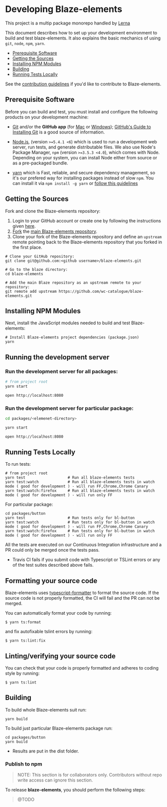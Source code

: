 # Developing Blaze-elements

This project is a multip package monorepo handled by [Lerna](https://lernajs.io/)

This document describes how to set up your development environment to build and test blaze-elements.
It also explains the basic mechanics of using `git`, `node`, `npm`, `yarn`.

* [Prerequisite Software](#prerequisite-software)
* [Getting the Sources](#getting-the-sources)
* [Installing NPM Modules](#installing-npm-modules)
* [Building](#building)
* [Running Tests Locally](#running-tests-locally)

See the [contribution guidelines](https://github.com/wc-catalogue/blaze-elements/blob/master/docs/CONTRIBUTING.md)
if you'd like to contribute to Blaze-elements.

## Prerequisite Software

Before you can build and test, you must install and configure the following products on your development machine:

* [Git](http://git-scm.com) and/or the **GitHub app** (for [Mac](http://mac.github.com) or
  [Windows](http://windows.github.com)); [GitHub's Guide to Installing
  Git](https://help.github.com/articles/set-up-git) is a good source of information.

* [Node.js](http://nodejs.org), (version `>=5.4.1 <6`) which is used to run a development web server,
  run tests, and generate distributable files. We also use Node's Package Manager, `npm`
  (version `>=3.5.3 <4.0`), which comes with Node. Depending on your system, you can install Node either from
  source or as a pre-packaged bundle.

* [yarn](https://yarnpkg.com) which is Fast, reliable, and secure dependency management, so it's our prefered way for installing packages instead of slow `npm`.
  You can install it via `npm install -g yarn` or [follow this guidelines](https://yarnpkg.com/en/docs/install)

## Getting the Sources

Fork and clone the Blaze-elements repository:

1. Login to your GitHub account or create one by following the instructions given
   [here](https://github.com/signup/free).
2. [Fork](http://help.github.com/forking) the [main Blaze-elements
   repository](https://github.com/wc-catalogue/blaze-elements).
3. Clone your fork of the Blaze-elements repository and define an `upstream` remote pointing back to
   the Blaze-elements repository that you forked in the first place.

```shell
# Clone your GitHub repository:
git clone git@github.com:<github username>/blaze-elements.git

# Go to the blaze directory:
cd blaze-elements

# Add the main Blaze repository as an upstream remote to your repository:
git remote add upstream https://github.com/wc-catalogue/blaze-elements.git
```
## Installing NPM Modules

Next, install the JavaScript modules needed to build and test Blaze-elements:

```shell
# Install Blaze-elements project dependencies (package.json)
yarn
```

## Running the development server

### Run the development server for all packages:

```bash
# from project root
yarn start

open http://localhost:8080
```

### Run the development server for particular package:

```bash
cd packages/<elemenet-directory>

yarn start

open http://localhost:8080
```

## Running Tests Locally

To run tests:

```shell
# from project root
yarn test                   # Run all blaze-elements tests
yarn test:watch             # Run all blaze-elements tests in watch mode ( good for development ) - will run FF,Chrome,Chrome Canary
yarn test:watch:firefox     # Run all blaze-elements tests in watch mode ( good for development ) - will run only FF
```

For particular package:

```shell
cd packages/button
yarn test                   # Run tests only for bl-button
yarn test:watch             # Run tests only for bl-button in watch mode ( good for development ) - will run FF,Chrome,Chrome Canary
yarn test:watch:firefox     # Run tests only for bl-button in watch mode ( good for development ) - will run only FF
```

All the tests are executed on our Continuous Integration infrastructure and a PR could only be merged once the tests pass.

- Travis CI fails if you submit code with Typescript or TSLint errors or any of the test suites described above fails.

## <a name="clang-format"></a> Formatting your source code

Blaze-elements uses [typescript-formatter](https://github.com/vvakame/typescript-formatter) to format the source code.
If the source code is not properly formatted, the CI will fail and the PR can not be merged.

You can automatically format your code by running:

``` shell
$ yarn ts:format
```

and fix autofixable tslint errors by running:

```shell
$ yarn ts:lint:fix
```

## Linting/verifying your source code

You can check that your code is properly formatted and adheres to coding style by running:

``` shell
$ yarn ts:lint
```

## Building

To build whole Blaze-elements suit run:

```shell
yarn build
```

To build just particular Blaze-elements package run:

```shell
cd packages/button
yarn build
```

* Results are put in the dist folder.

### Publish to npm

> NOTE: This section is for collaborators only. Contributors without repo write access can ignore this section.

To release **blaze-elements**, you should perform the following steps:

> @TODO
